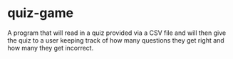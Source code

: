 # quiz-game
A program that will read in a quiz provided via a CSV file and will then give the quiz to a user keeping track of how many questions they get right and how many they get incorrect. 
